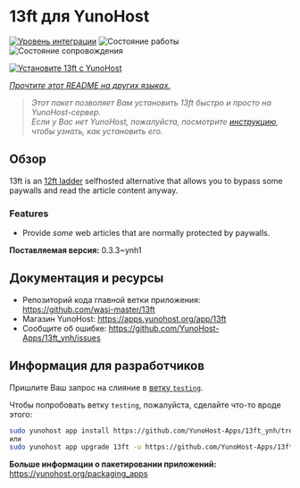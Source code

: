 <!--
Важно: этот README был автоматически сгенерирован <https://github.com/YunoHost/apps/tree/master/tools/readme_generator>
Он НЕ ДОЛЖЕН редактироваться вручную.
-->

# 13ft для YunoHost

[![Уровень интеграции](https://dash.yunohost.org/integration/13ft.svg)](https://ci-apps.yunohost.org/ci/apps/13ft/) ![Состояние работы](https://ci-apps.yunohost.org/ci/badges/13ft.status.svg) ![Состояние сопровождения](https://ci-apps.yunohost.org/ci/badges/13ft.maintain.svg)

[![Установите 13ft с YunoHost](https://install-app.yunohost.org/install-with-yunohost.svg)](https://install-app.yunohost.org/?app=13ft)

*[Прочтите этот README на других языках.](./ALL_README.md)*

> *Этот пакет позволяет Вам установить 13ft быстро и просто на YunoHost-сервер.*  
> *Если у Вас нет YunoHost, пожалуйста, посмотрите [инструкцию](https://yunohost.org/install), чтобы узнать, как установить его.*

## Обзор

13ft is an [12ft ladder](https://12ft.io) selfhosted alternative that allows you to bypass some paywalls and read the article content anyway.

### Features
- Provide *some* web articles that are normally protected by paywalls.


**Поставляемая версия:** 0.3.3~ynh1
## Документация и ресурсы

- Репозиторий кода главной ветки приложения: <https://github.com/wasi-master/13ft>
- Магазин YunoHost: <https://apps.yunohost.org/app/13ft>
- Сообщите об ошибке: <https://github.com/YunoHost-Apps/13ft_ynh/issues>

## Информация для разработчиков

Пришлите Ваш запрос на слияние в [ветку `testing`](https://github.com/YunoHost-Apps/13ft_ynh/tree/testing).

Чтобы попробовать ветку `testing`, пожалуйста, сделайте что-то вроде этого:

```bash
sudo yunohost app install https://github.com/YunoHost-Apps/13ft_ynh/tree/testing --debug
или
sudo yunohost app upgrade 13ft -u https://github.com/YunoHost-Apps/13ft_ynh/tree/testing --debug
```

**Больше информации о пакетировании приложений:** <https://yunohost.org/packaging_apps>
